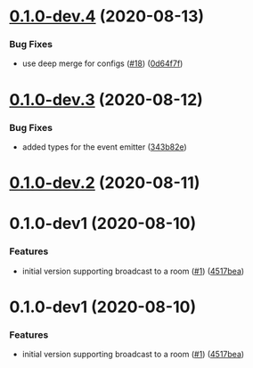 <a name="0.1.0-dev.4"></a>
# [0.1.0-dev.4](https://github.com/rsksmart/rif-communications-pubsub/compare/v0.1.0-dev.3...v0.1.0-dev.4) (2020-08-13)


### Bug Fixes

* use deep merge for configs ([#18](https://github.com/rsksmart/rif-communications-pubsub/issues/18)) ([0d64f7f](https://github.com/rsksmart/rif-communications-pubsub/commit/0d64f7f))



<a name="0.1.0-dev.3"></a>
# [0.1.0-dev.3](https://github.com/rsksmart/rif-communications-pubsub/compare/v0.1.0-dev.2...v0.1.0-dev.3) (2020-08-12)


### Bug Fixes

* added types for the event emitter ([343b82e](https://github.com/rsksmart/rif-communications-pubsub/commit/343b82e))



<a name="0.1.0-dev.2"></a>
# [0.1.0-dev.2](https://github.com/rsksmart/rif-communications-pubsub/compare/v0.1.0-dev1...v0.1.0-dev.2) (2020-08-11)



<a name="0.1.0-dev1"></a>
# 0.1.0-dev1 (2020-08-10)


### Features

* initial version supporting broadcast to a room ([#1](https://github.com/rsksmart/rif-communications-pubsub/issues/1)) ([4517bea](https://github.com/rsksmart/rif-communications-pubsub/commit/4517bea))



<a name="0.1.0-dev1"></a>
# 0.1.0-dev1 (2020-08-10)


### Features

* initial version supporting broadcast to a room ([#1](https://github.com/rsksmart/rif-communications-pubsub/issues/1)) ([4517bea](https://github.com/rsksmart/rif-communications-pubsub/commit/4517bea))



